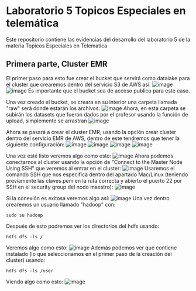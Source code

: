 # Laboratorio 5 Topicos Especiales en telemática 

Este repositorio contiene las evidencias del desarrollo del laboratorio 5 de la materia Topicos Especiales en Telematica 

## Primera parte, Cluster EMR
El primer paso para esto fue crear el bucket que servirá como datalake para el cluster que crearemos dentro del servicio S3 de AWS así:
![image](https://user-images.githubusercontent.com/71454879/169939179-dece8274-9962-43ad-9be2-390efbaf3b14.png)
![image](https://user-images.githubusercontent.com/71454879/169939202-98973ff3-09b3-43e4-b19c-d4f3e80a81ea.png)
Es importante que el bucket sea de acceso publico para este caso.

Una vez creado el bucket, se creara en su interior una carpeta llamada "raw" será donde estarán los archivos:
![image](https://user-images.githubusercontent.com/71454879/169939918-3f7180f6-5bbf-4113-80ab-fc1a606240e2.png)
Ahora, en esta carpeta se subirán los datasets que fueron dados por el profesor usando la función de upload, simplemente se arrastran
![image](https://user-images.githubusercontent.com/71454879/169939989-f2c8903e-9b7c-40f1-a9f7-1bda8834f690.png)

Ahora se pasará a crear el cluster EMR, usando la opción crear cluster dentro del servicio EMR de AWS, dentro de este tendremos que 
tener la siguiente configuración:
![image](https://user-images.githubusercontent.com/71454879/169942034-531c139f-b2bf-47b0-8e3b-17a17372e46a.png)
![image](https://user-images.githubusercontent.com/71454879/169942069-7671f2ee-b362-4a72-85be-346cf32d97de.png)
![image](https://user-images.githubusercontent.com/71454879/169942079-6d46af09-cbba-4fec-ba49-03b0d9e91bdc.png)
![image](https://user-images.githubusercontent.com/71454879/169942106-e175ed03-4b92-4cb0-bda7-af1d49fd6edd.png)

Una vez esté listo veremos algo como esto:
![image](https://user-images.githubusercontent.com/71454879/169944182-08b88d03-d64b-4d17-bf70-a6ae2fb6a070.png)
Ahora podemos conectarnos al cluster usando la opción de "Connect to the Master Node Using SSH" que veremos al entrar en el cluster:
![image](https://user-images.githubusercontent.com/71454879/169944258-37ba1037-1e71-42ef-ae47-20230be352e8.png)
Usaremos el comando SSH que nos especifica dentro del apartado Mac/Linux (teniendo previamente las claves.pem en la ruta correcta y abierto
el puerto 22 por SSH en el security group del nodo maestro):
![image](https://user-images.githubusercontent.com/71454879/169945048-160f727a-b211-4bfd-9b5a-b28929dfecde.png)

Si la conexión es exitosa veremos algo así:
![image](https://user-images.githubusercontent.com/71454879/169945140-41aceb5e-a898-4a1e-a6b9-bcfe89481fda.png)
Una vez dentro crearemos un usuario llamado "hadoop" con:
```shell
sudo su hadoop
```
Después de esto podremos ver los directorios del hdfs usando:
```shell
hdfs dfs -ls /
```
Veremos algo como esto:
![image](https://user-images.githubusercontent.com/71454879/169945354-c3d586ee-ccbb-4d3c-850d-04f3754c292c.png)
Además podemos ver que contiene instalado (lo que seleccionamos en el primer paso de la creación del cluster) usando:
```shell
hdfs dfs -ls /user
```
Viendo algo como esto:
![image](https://user-images.githubusercontent.com/71454879/169945563-0af574a3-5176-4548-8af0-31ff7ca4b7f3.png)

